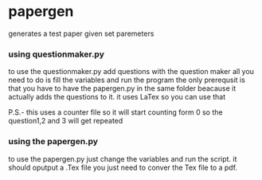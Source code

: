 # papergen
generates a test paper given set paremeters

### using questionmaker.py
to use the questionmaker.py add questions with the question maker all you need to do is fill the variables and run the program the only prerequsit is that you have to have the papergen.py in the same folder beacause it actually adds the questions to it. it uses LaTex so you can use that

P.S.- this uses a counter file so it will start counting form 0 so the question1,2 and 3 will get repeated

### using the papergen.py
to use the papergen.py just change the variables and run the script. it should oputput a .Tex file you just need to conver the Tex file to a pdf.

